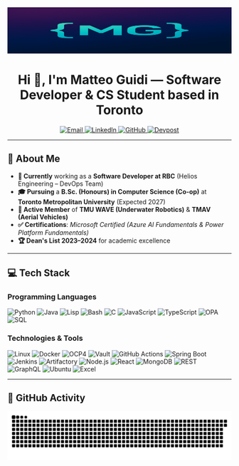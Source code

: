 <!-- README for GitHub Profile -->
<!-- Replace MatteoGuidii with your actual GitHub username, if needed -->

<div align="center">
  
  <!-- Your Logo (ensure this file path is correct in your repo) -->
  <img src="assets/logo.png" alt="Matteo Guidi Logo"/>

  <!-- Introduction / Headline -->
  <h1>Hi 👋, I'm Matteo Guidi — Software Developer & CS Student based in Toronto</h1>

  <!-- Quick Links with Badges -->
  <p>
    <a href="mailto:matteo.guidi@torontomu.ca">
      <img src="https://img.shields.io/badge/Email-D14836?style=for-the-badge&logo=gmail&logoColor=white" alt="Email"/>
    </a>
    <a href="https://www.linkedin.com/in/matteoguidii/">
      <img src="https://img.shields.io/badge/LinkedIn-%230077B5.svg?style=for-the-badge&logo=linkedin&logoColor=white" alt="LinkedIn"/>
    </a>
    <a href="https://github.com/MatteoGuidii">
      <img src="https://img.shields.io/badge/GitHub-100000?style=for-the-badge&logo=github&logoColor=white" alt="GitHub"/>
    </a>
    <a href="https://devpost.com/matteo-guidi">
      <img src="https://img.shields.io/badge/Devpost-00457C.svg?style=for-the-badge&logo=devpost&logoColor=white" alt="Devpost"/>
    </a>
  </p>
</div>

---

## 🔎 About Me
- **🏦 Currently** working as a **Software Developer at RBC** (Helios Engineering – DevOps Team)
- **🎓 Pursuing** a **B.Sc. (Honours) in Computer Science (Co-op)** at **Toronto Metropolitan University** (Expected 2027)  
- **🔬 Active Member** of **TMU WAVE (Underwater Robotics)** & **TMAV (Aerial Vehicles)**  
- **✅ Certifications**: *Microsoft Certified (Azure AI Fundamentals & Power Platform Fundamentals)*  
- **🏆 Dean's List 2023–2024** for academic excellence  

---

## 💻 Tech Stack

### Programming Languages
![Python](https://img.shields.io/badge/Python-3670A0?style=for-the-badge&logo=python&logoColor=ffdd54)
![Java](https://img.shields.io/badge/Java-ED8B00?style=for-the-badge&logo=java&logoColor=white)
![Lisp](https://img.shields.io/badge/Lisp-A42E2B?style=for-the-badge&logo=common-lisp&logoColor=white)
![Bash](https://img.shields.io/badge/Bash-121011?style=for-the-badge&logo=gnu-bash&logoColor=white)
![C](https://img.shields.io/badge/C-00599C?style=for-the-badge&logo=c&logoColor=white)
![JavaScript](https://img.shields.io/badge/JavaScript-323330?style=for-the-badge&logo=javascript&logoColor=F7DF1E)
![TypeScript](https://img.shields.io/badge/TypeScript-007ACC.svg?style=for-the-badge&logo=typescript&logoColor=white)
![OPA](https://img.shields.io/badge/OPA-14274E.svg?style=for-the-badge&logo=openpolicyagent&logoColor=white)
![SQL](https://img.shields.io/badge/SQL-025E8C?style=for-the-badge&logo=amazon-dynamodb&logoColor=white)

### Technologies & Tools
![Linux](https://img.shields.io/badge/Linux-FCC624?style=for-the-badge&logo=linux&logoColor=black)
![Docker](https://img.shields.io/badge/Docker-2496ED?style=for-the-badge&logo=docker&logoColor=white)
![OCP4](https://img.shields.io/badge/OpenShift%20OCP4-EE0000?style=for-the-badge&logo=redhat&logoColor=white)
![Vault](https://img.shields.io/badge/HashiCorp%20Vault-000000?style=for-the-badge&logo=vault&logoColor=white)
![GitHub Actions](https://img.shields.io/badge/GitHub_Actions-2088FF?style=for-the-badge&logo=github-actions&logoColor=white)
![Spring Boot](https://img.shields.io/badge/Spring_Boot-F2F4F9?style=for-the-badge&logo=spring-boot)
![Jenkins](https://img.shields.io/badge/Jenkins-D24939?style=for-the-badge&logo=jenkins&logoColor=white)
![Artifactory](https://img.shields.io/badge/Artifactory-607078?style=for-the-badge&logo=jfrog&logoColor=white)
![Node.js](https://img.shields.io/badge/Node.js-43853D.svg?style=for-the-badge&logo=node-dot-js&logoColor=white)
![React](https://img.shields.io/badge/React-20232A.svg?style=for-the-badge&logo=react&logoColor=61DAFB)
![MongoDB](https://img.shields.io/badge/MongoDB-4EA94B.svg?style=for-the-badge&logo=mongodb&logoColor=white)
![REST](https://img.shields.io/badge/REST-07575B.svg?style=for-the-badge&logo=swagger&logoColor=white)
![GraphQL](https://img.shields.io/badge/GraphQL-E10098.svg?style=for-the-badge&logo=graphql&logoColor=white)
![Ubuntu](https://img.shields.io/badge/Ubuntu-E95420?style=for-the-badge&logo=ubuntu&logoColor=white)
![Excel](https://img.shields.io/badge/Excel-217346?style=for-the-badge&logo=microsoft-excel&logoColor=white)

---

## 🎯 GitHub Activity

<picture>
  <source media="(prefers-color-scheme: dark)" srcset="https://raw.githubusercontent.com/MatteoGuidii/MatteoGuidii/output/github-snake-dark.svg" />
  <source media="(prefers-color-scheme: light)" srcset="https://raw.githubusercontent.com/MatteoGuidii/MatteoGuidii/output/github-snake.svg" />
  <img alt="github-snake" src="https://raw.githubusercontent.com/MatteoGuidii/MatteoGuidii/output/github-snake.svg" />
</picture>
